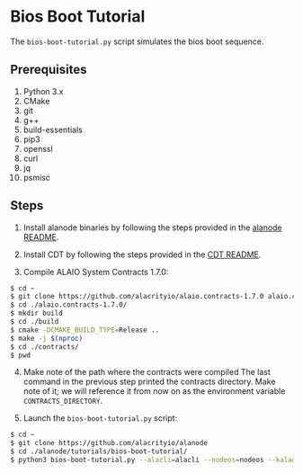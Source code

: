 # Bios Boot Tutorial

The `bios-boot-tutorial.py` script simulates the bios boot sequence.

## Prerequisites

1. Python 3.x
2. CMake
3. git
4. g++
5. build-essentials
6. pip3
7. openssl
8. curl
9. jq
10. psmisc

## Steps

1. Install alanode binaries by following the steps provided in the [alanode README](https://github.com/alacrityio/alanode/tree/release#software-installation).

2. Install CDT by following the steps provided in the [CDT README](https://github.com/alacrityio/alaio.cdt-1.6.1).

3. Compile ALAIO System Contracts 1.7.0:

```bash
$ cd ~
$ git clone https://github.com/alacrityio/alaio.contracts-1.7.0 alaio.contracts-1.7.0
$ cd ./alaio.contracts-1.7.0/
$ mkdir build
$ cd ./build
$ cmake -DCMAKE_BUILD_TYPE=Release ..
$ make -j $(nproc)
$ cd ./contracts/
$ pwd
```

4. Make note of the path where the contracts were compiled
   The last command in the previous step printed the contracts directory. Make note of it; we will reference it from now on as the environment variable `CONTRACTS_DIRECTORY`.

5. Launch the `bios-boot-tutorial.py` script:

```bash
$ cd ~
$ git clone https://github.com/alacrityio/alanode
$ cd ./alanode/tutorials/bios-boot-tutorial/
$ python3 bios-boot-tutorial.py --alacli=alacli --nodeos=nodeos --kalad=kalad --contracts-dir="${CONTRACTS_DIRECTORY}" -w -a
```
